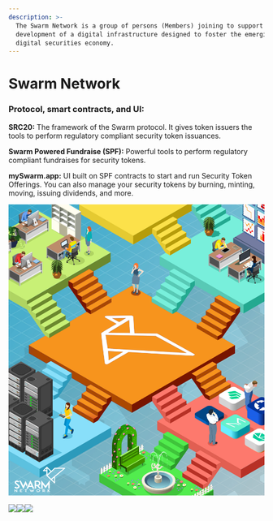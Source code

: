```yaml
---
description: >-
  The Swarm Network is a group of persons (Members) joining to support the
  development of a digital infrastructure designed to foster the emerging
  digital securities economy.
---
```


# Swarm Network

### **Protocol, smart contracts, and UI:**

**SRC20:** The framework of the Swarm protocol. It gives token issuers the tools to perform regulatory compliant security token issuances.

**Swarm Powered Fundraise \(SPF\):** Powerful tools to perform regulatory compliant fundraises for security tokens.

**mySwarm.app:** UI built on SPF contracts to start and run Security Token Offerings. You can also manage your security tokens by burning, minting, moving, issuing dividends, and more.

![](.gitbook/assets/snetwork.png)



[![](/docs/.gitbook/assets/iconfinder_square-linkedin_317725%20%281%29.png)](http://google.com.au/)[![](/docs/.gitbook/assets/iconfinder_square-linkedin_317725%20%281%29.png)](http://google.com.au/)[![](/docs/.gitbook/assets/iconfinder_square-linkedin_317725%20%281%29.png)](http://google.com.au/)

